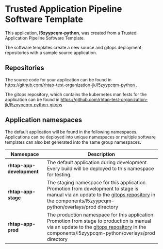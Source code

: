 # Trusted Application Pipeline Software Template

This application, **l5zyypcqm-python**, was created from a Trusted Application Pipeline Software Template.

The software templates create a new source and gitops deployment repositories with a sample source application. 

## Repositories

The source code for your application can be found in [https://github.com/rhtap-test-organization-jk/l5zyypcqm-python ](https://github.com/rhtap-test-organization-jk/l5zyypcqm-python ).
 
The gitops repository, which contains the kubernetes manifests for the application can be found in 
[https://github.com/rhtap-test-organization-jk/l5zyypcqm-python-gitops ](https://github.com/rhtap-test-organization-jk/l5zyypcqm-python-gitops ) 

## Application namespaces 

The default application will be found in the following namespaces. Applications can be deployed into unique namespaces or multiple software templates can also bet generated into the same group namespaces.  

|  Namespace   |  Description   |  
| -------- | -------- |   
| **rhtap-app-development** | The default application during development. Every build will be deployed to this namespace for testing. | 
| **rhtap-app-stage** | The staging namespace for this application. Promotion from development to stage is manual via an update to the [gitops repository](https://github.com/rhtap-test-organization-jk/l5zyypcqm-python-gitops ) in the components/l5zyypcqm-python/overlays/prod directory |  
| **rhtap-app-prod** | The production namespace for this application. Promotion from stage to production is manual via an update to the [gitops repository](https://github.com/rhtap-test-organization-jk/l5zyypcqm-python-gitops ) in the components/l5zyypcqm-python/overlays/prod directory | 